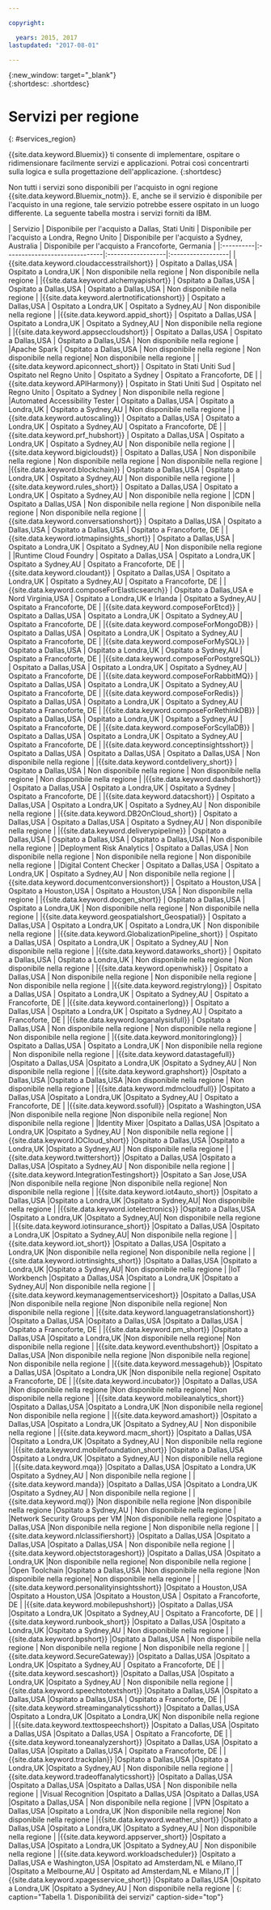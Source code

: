 ```yaml
---

copyright:

  years: 2015, 2017
lastupdated: "2017-08-01"

---
```


{:new_window: target="_blank"}  
{:shortdesc: .shortdesc}


# Servizi per regione
{: #services_region}

{{site.data.keyword.Bluemix}} ti consente di implementare, ospitare o ridimensionare facilmente servizi e applicazioni. Potrai così concentrarti sulla logica e
sulla progettazione dell'applicazione. 
{:shortdesc}

Non tutti i servizi sono disponibili per l'acquisto in ogni regione {{site.data.keyword.Bluemix_notm}}. E, anche se il servizio è disponibile per l'acquisto in una regione, tale servizio potrebbe essere ospitato in un luogo differente. La seguente tabella mostra i servizi forniti da IBM.



| Servizio | Disponibile per l'acquisto a Dallas, Stati Uniti | Disponibile per l'acquisto a Londra, Regno Unito | Disponibile per l'acquisto a Sydney, Australia | Disponibile per l'acquisto a Francoforte, Germania |
|:----------|:------------------------------|:------------------|:------------------|
|{{site.data.keyword.cloudaccesstrailshort}} | Ospitato a Dallas,USA | Ospitato a Londra,UK | Non disponibile nella regione | Non disponibile nella regione |
|{{site.data.keyword.alchemyapishort}} | Ospitato a Dallas,USA | Ospitato a Dallas,USA | Ospitato a Dallas,USA | Non disponibile nella regione |
|{{site.data.keyword.alertnotificationshort}}	| Ospitato a Dallas,USA	| Ospitato a Londra,UK	| Ospitato a Sydney,AU | Non disponibile nella regione |
|{{site.data.keyword.appid_short}} | Ospitato a Dallas,USA | Ospitato a Londra,UK | Ospitato a Sydney,AU | Non disponibile nella regione |
|{{site.data.keyword.appseccloudshort}} | Ospitato a Dallas,USA | Ospitato a Dallas,USA | Ospitato a Dallas,USA | Non disponibile nella regione |
|Apache Spark | Ospitato a Dallas,USA | Non disponibile nella regione | Non disponibile nella regione| Non disponibile nella regione |
|{{site.data.keyword.apiconnect_short}} | Ospitato in Stati Uniti Sud | Ospitato nel Regno Unito | Ospitato a Sydney | Ospitato a Francoforte, DE |
|{{site.data.keyword.APIHarmony}} | Ospitato in Stati Uniti Sud | Ospitato nel Regno Unito | Ospitato a Sydney | Non disponibile nella regione |
|Automated Accessibility Tester | Ospitato a Dallas,USA | Ospitato a Londra,UK | Ospitato a Sydney,AU | Non disponibile nella regione |
|{{site.data.keyword.autoscaling}} | Ospitato a Dallas,USA | Ospitato a Londra,UK | Ospitato a Sydney,AU | Ospitato a Francoforte, DE |
|{{site.data.keyword.prf_hubshort}}	| Ospitato a Dallas,USA | Ospitato a Londra,UK | Ospitato a Sydney,AU | Non disponibile nella regione |
|{{site.data.keyword.bigicloudst}} | Ospitato a Dallas,USA | Non disponibile nella regione | Non disponibile nella regione | Non disponibile nella regione |
|{{site.data.keyword.blockchain}} | Ospitato a Dallas,USA | Ospitato a Londra,UK | Ospitato a Sydney,AU | Non disponibile nella regione |
|{{site.data.keyword.rules_short}} | Ospitato a Dallas,USA | Ospitato a Londra,UK | Ospitato a Sydney,AU | Non disponibile nella regione |
|CDN | Ospitato a Dallas,USA | Non disponibile nella regione | Non disponibile nella regione | Non disponibile nella regione |
|{{site.data.keyword.conversationshort}} | Ospitato a Dallas,USA | Ospitato a Dallas,USA | Ospitato a Dallas,USA | Ospitato a Francoforte, DE |
|{{site.data.keyword.iotmapinsights_short}} | Ospitato a Dallas,USA | Ospitato a Londra,UK | Ospitato a Sydney,AU | Non disponibile nella regione |
|Runtime Cloud Foundry | Ospitato a Dallas,USA | Ospitato a Londra,UK | Ospitato a Sydney,AU | Ospitato a Francoforte, DE |
|{{site.data.keyword.cloudant}} | Ospitato a Dallas,USA | Ospitato a Londra,UK | Ospitato a Sydney,AU | Ospitato a Francoforte, DE |
|{{site.data.keyword.composeForElasticsearch}} | Ospitato a Dallas,USA e Nord Virginia,USA | Ospitato a Londra,UK e Irlanda | Ospitato a Sydney,AU | Ospitato a Francoforte, DE |
|{{site.data.keyword.composeForEtcd}}	| Ospitato a Dallas,USA	| Ospitato a Londra,UK	| Ospitato a Sydney,AU | Ospitato a Francoforte, DE |
|{{site.data.keyword.composeForMongoDB}} | Ospitato a Dallas,USA | Ospitato a Londra,UK | Ospitato a Sydney,AU | Ospitato a Francoforte, DE |
|{{site.data.keyword.composeForMySQL}} | Ospitato a Dallas,USA | Ospitato a Londra,UK | Ospitato a Sydney,AU | Ospitato a Francoforte, DE |
|{{site.data.keyword.composeForPostgreSQL}} | Ospitato a Dallas,USA | Ospitato a Londra,UK | Ospitato a Sydney,AU | Ospitato a Francoforte, DE |
|{{site.data.keyword.composeForRabbitMQ}}	| Ospitato a Dallas,USA	| Ospitato a Londra,UK | Ospitato a Sydney,AU | Ospitato a Francoforte, DE |
|{{site.data.keyword.composeForRedis}} | Ospitato a Dallas,USA	| Ospitato a Londra,UK | Ospitato a Sydney,AU | Ospitato a Francoforte, DE |
|{{site.data.keyword.composeForRethinkDB}} | Ospitato a Dallas,USA | Ospitato a Londra,UK | Ospitato a Sydney,AU | Ospitato a Francoforte, DE |
|{{site.data.keyword.composeForScyllaDB}} | Ospitato a Dallas,USA | Ospitato a Londra,UK | Ospitato a Sydney,AU | Ospitato a Francoforte, DE |
|{{site.data.keyword.conceptinsightsshort}}	| Ospitato a Dallas,USA	| Ospitato a Dallas,USA	| Ospitato a Dallas,USA | Non disponibile nella regione |
|{{site.data.keyword.contdelivery_short}} | Ospitato a Dallas,USA | Non disponibile nella regione | Non disponibile nella regione | Non disponibile nella regione |
|{{site.data.keyword.dashdbshort}} | Ospitato a Dallas,USA | Ospitato a Londra,UK | Ospitato a Sydney | Ospitato a Francoforte, DE |
|{{site.data.keyword.datacshort}}	| Ospitato a Dallas,USA	| Ospitato a Londra,UK	| Ospitato a Sydney,AU | Non disponibile nella regione |
|{{site.data.keyword.DB2OnCloud_short}}	| Ospitato a Dallas,USA	| Ospitato a Dallas,USA	| Ospitato a Sydney,AU | Non disponibile nella regione |
|{{site.data.keyword.deliverypipeline}}	| Ospitato a Dallas,USA | Ospitato a Dallas,USA	| Ospitato a Dallas,USA | Non disponibile nella regione |
|Deployment Risk Analytics | Ospitato a Dallas,USA | Non disponibile nella regione | Non disponibile nella regione | Non disponibile nella regione |
|Digital Content Checker | Ospitato a Dallas,USA | Ospitato a Londra,UK | Ospitato a Sydney,AU | Non disponibile nella regione |
|{{site.data.keyword.documentconversionshort}} | Ospitato a Houston,USA	| Ospitato a Houston,USA	| Ospitato a Houston,USA | Non disponibile nella regione |
|{{site.data.keyword.docgen_short}}	| Ospitato a Dallas,USA	| Ospitato a Londra,UK	| Non disponibile nella regione | Non disponibile nella regione |
|{{site.data.keyword.geospatialshort_Geospatial}}	| Ospitato a Dallas,USA	| Ospitato a Londra,UK	| Ospitato a Londra,UK | Non disponibile nella regione |
|{{site.data.keyword.GlobalizationPipeline_short}}	| Ospitato a Dallas,USA	| Ospitato a Londra,UK	| Ospitato a Sydney,AU | Non disponibile nella regione |
|{{site.data.keyword.dataworks_short}} | Ospitato a Dallas,USA | Ospitato a Londra,UK | Non disponibile nella regione | Non disponibile nella regione |
|{{site.data.keyword.openwhisk}} | Ospitato a Dallas,USA | Non disponibile nella regione | Non disponibile nella regione | Non disponibile nella regione |
|{{site.data.keyword.registrylong}} | Ospitato a Dallas,USA | Ospitato a Londra,UK | Ospitato a Sydney,AU | Ospitato a Francoforte, DE |
|{{site.data.keyword.containerlong}} | Ospitato a Dallas,USA | Ospitato a Londra,UK | Ospitato a Sydney,AU | Ospitato a Francoforte, DE |
|{{site.data.keyword.loganalysisfull}} | Ospitato a Dallas,USA | Non disponibile nella regione | Non disponibile nella regione | Non disponibile nella regione |
|{{site.data.keyword.monitoringlong}} | Ospitato a Dallas,USA | Ospitato a Londra,UK | Non disponibile nella regione | Non disponibile nella regione |
|{{site.data.keyword.datastagefull}}		|Ospitato a Dallas,USA		|Ospitato a Londra,UK		|Ospitato a Sydney,AU | Non disponibile nella regione |
|{{site.data.keyword.graphshort}}       |Ospitato a Dallas,USA		|Ospitato a Dallas,USA		|Non disponibile nella regione | Non disponibile nella regione |
|{{site.data.keyword.mdmcloudfull}}		|Ospitato a Dallas,USA		|Ospitato a Londra,UK		|Ospitato a Sydney,AU | Ospitato a Francoforte, DE |
|{{site.data.keyword.ssofull}}			|Ospitato a Washington,USA		|Non disponibile nella regione		|Non disponibile nella regione| Non disponibile nella regione |
|Identity Mixer		|Ospitato a Dallas,USA		|Ospitato a Londra,UK		|Ospitato a Sydney,AU | Non disponibile nella regione |
|{{site.data.keyword.IOCloud_short}}		|Ospitato a Dallas,USA		|Ospitato a Londra,UK		|Ospitato a Sydney,AU | Non disponibile nella regione |
|{{site.data.keyword.twittershort}}		|Ospitato a Dallas,USA		|Ospitato a Dallas,USA		|Ospitato a Sydney,AU | Non disponibile nella regione |
|{{site.data.keyword.IntegrationTestingshort}}	|Ospitato a San Jose,USA		|Non disponibile nella regione		|Non disponibile nella regione| Non disponibile nella regione |
|{{site.data.keyword.iot4auto_short}}		|Ospitato a Dallas,USA		|Ospitato a Londra,UK		|Ospitato a Sydney,AU| Non disponibile nella regione |
|{{site.data.keyword.iotelectronics}}		|Ospitato a Dallas,USA		|Ospitato a Londra,UK		|Ospitato a Sydney,AU| Non disponibile nella regione |
|{{site.data.keyword.iotinsurance_short}}		|Ospitato a Dallas,USA		|Ospitato a Londra,UK		|Ospitato a Sydney,AU| Non disponibile nella regione |
|{{site.data.keyword.iot_short}}		|Ospitato a Dallas,USA		|Ospitato a Londra,UK		|Non disponibile nella regione| Non disponibile nella regione |
|{{site.data.keyword.iotrtinsights_short}}		|Ospitato a Dallas,USA		|Ospitato a Londra,UK		|Ospitato a Sydney,AU| Non disponibile nella regione |
|IoT Workbench		|Ospitato a Dallas,USA		|Ospitato a Londra,UK		|Ospitato a Sydney,AU| Non disponibile nella regione |
|{{site.data.keyword.keymanagementserviceshort}}	|Ospitato a Dallas,USA		|Non disponibile nella regione		|Non disponibile nella regione| Non disponibile nella regione |
|{{site.data.keyword.languagetranslationshort}}	|Ospitato a Dallas,USA		|Ospitato a Dallas,USA		|Ospitato a Dallas,USA | Ospitato a Francoforte, DE |
|{{site.data.keyword.pm_short}}   |Ospitato a Dallas,USA		|Ospitato a Londra,UK		|Non disponibile nella regione| Non disponibile nella regione |
|{{site.data.keyword.eventhubshort}}		|Ospitato a Dallas,USA		|Non disponibile nella regione		|Non disponibile nella regione| Non disponibile nella regione |
|{{site.data.keyword.messagehub}}		|Ospitato a Dallas,USA		|Ospitato a Londra,UK		|Non disponibile nella regione| Ospitato a Francoforte, DE |
|{{site.data.keyword.incubator}}		|Ospitato a Dallas,USA		|Non disponibile nella regione		|Non disponibile nella regione| Non disponibile nella regione |
|{{site.data.keyword.mobileanalytics_short}}		|Ospitato a Dallas,USA		|Ospitato a Londra,UK		|Non disponibile nella regione| Non disponibile nella regione |
|{{site.data.keyword.amashort}}			|Ospitato a Dallas,USA		|Ospitato a Londra,UK			|Ospitato a Sydney,AU | Non disponibile nella regione |
|{{site.data.keyword.macm_short}}		|Ospitato a Dallas,USA		|Ospitato a Londra,UK			|Ospitato a Sydney,AU | Non disponibile nella regione |
|{{site.data.keyword.mobilefoundation_short}}			|Ospitato a Dallas,USA		|Ospitato a Londra,UK			|Ospitato a Sydney,AU | Non disponibile nella regione |
|{{site.data.keyword.mqa}}			|Ospitato a Dallas,USA		|Ospitato a Londra,UK			|Ospitato a Sydney,AU | Non disponibile nella regione |
|{{site.data.keyword.manda}}			|Ospitato a Dallas,USA		|Ospitato a Londra,UK		|Ospitato a Sydney,AU | Non disponibile nella regione |
|{{site.data.keyword.mql}}			|Non disponibile nella regione		|Non disponibile nella regione		|Ospitato a Sydney,AU | Non disponibile nella regione |
|Network Security Groups per VM 	|Non disponibile nella regione		|Ospitato a Dallas,USA		|Non disponibile nella regione | Non disponibile nella regione |
|{{site.data.keyword.nlclassifiershort}} 	|Ospitato a Dallas,USA		|Ospitato a Dallas,USA		|Ospitato a Dallas,USA | Non disponibile nella regione |
|{{site.data.keyword.objectstorageshort}}	|Ospitato a Dallas,USA		|Ospitato a Londra,UK		|Non disponibile nella regione| Non disponibile nella regione |
|Open Toolchain			|Ospitato a Dallas,USA		|Non disponibile nella regione		|Non disponibile nella regione| Non disponibile nella regione |
|{{site.data.keyword.personalityinsightsshort}}	|Ospitato a Houston,USA		|Ospitato a Houston,USA		|Ospitato a Houston,USA | Ospitato a Francoforte, DE |
|{{site.data.keyword.mobilepushshort}}				|Ospitato a Dallas,USA		|Ospitato a Londra,UK			|Ospitato a Sydney,AU | Ospitato a Francoforte, DE |
|{{site.data.keyword.runbook_short}}				|Ospitato a Dallas,USA		|Ospitato a Londra,UK			|Ospitato a Sydney,AU | Non disponibile nella regione |
|{{site.data.keyword.bpshort}}				|Ospitato a Dallas,USA		| Non disponibile nella regione | Non disponibile nella regione | Non disponibile nella regione |
|{{site.data.keyword.SecureGateway}}		|Ospitato a Dallas,USA		|Ospitato a Londra,UK		|Ospitato a Sydney,AU | Ospitato a Francoforte, DE |
|{{site.data.keyword.sescashort}}		|Ospitato a Dallas,USA		|Ospitato a Londra,UK		|Ospitato a Sydney,AU | Non disponibile nella regione |
|{{site.data.keyword.speechtotextshort}}	|Ospitato a Dallas,USA		|Ospitato a Dallas,USA		|Ospitato a Dallas,USA | Ospitato a Francoforte, DE |
|{{site.data.keyword.streaminganalyticsshort}}	|Ospitato a Dallas,USA		|Ospitato a Londra,UK		|Ospitato a Londra,UK| Non disponibile nella regione |
|{{site.data.keyword.texttospeechshort}} 	|Ospitato a Dallas,USA		|Ospitato a Dallas,USA		|Ospitato a Dallas,USA | Ospitato a Francoforte, DE |
|{{site.data.keyword.toneanalyzershort}} 	|Ospitato a Dallas,USA		|Ospitato a Dallas,USA		|Ospitato a Dallas,USA | Ospitato a Francoforte, DE |
|{{site.data.keyword.trackplan}}		|Ospitato a Dallas,USA		|Ospitato a Londra,UK		|Ospitato a Sydney,AU | Non disponibile nella regione |
|{{site.data.keyword.tradeoffanalyticsshort}}	|Ospitato a Dallas,USA		|Ospitato a Dallas,USA		|Ospitato a Dallas,USA | Non disponibile nella regione |
|Visual Recognition	|Ospitato a Dallas,USA		|Ospitato a Dallas,USA		|Ospitato a Dallas,USA | Non disponibile nella regione |
|VPN			|Ospitato a Dallas,USA		|Ospitato a Londra,UK		|Non disponibile nella regione| Non disponibile nella regione |
|{{site.data.keyword.weather_short}}		|Ospitato a Dallas,USA		|Ospitato a Londra,UK		|Ospitato a Sydney,AU | Non disponibile nella regione |
|{{site.data.keyword.appserver_short}}	|Ospitato a Dallas,USA		|Ospitato a Londra,UK		|Ospitato a Sydney,AU | Non disponibile nella regione |
|{{site.data.keyword.workloadscheduler}}	|Ospitato a Dallas,USA e Washington,USA		|Ospitato ad Amsterdam,NL e Milano,IT		|Ospitato a Melbourne,AU | Ospitato ad Amsterdam,NL e Milano,IT |
|{{site.data.keyword.xpagesservice_short}}	|Ospitato a Dallas,USA		|Ospitato a Londra,UK		|Ospitato a Sydney,AU | Non disponibile nella regione |
{: caption="Tabella 1. Disponibilità dei servizi" caption-side="top"}
